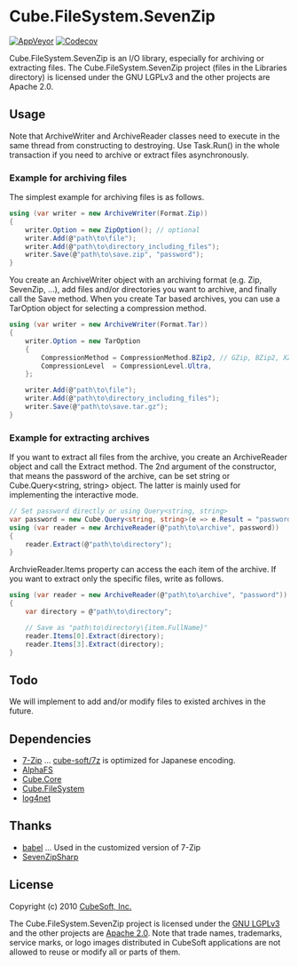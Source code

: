 Cube.FileSystem.SevenZip
====

[![AppVeyor](https://ci.appveyor.com/api/projects/status/jao7f754rlookxxe?svg=true)](https://ci.appveyor.com/project/clown/cube-filesystem-sevenzip)
[![Codecov](https://codecov.io/gh/cube-soft/Cube.FileSystem.SevenZip/branch/master/graph/badge.svg)](https://codecov.io/gh/cube-soft/Cube.FileSystem.SevenZip)

Cube.FileSystem.SevenZip is an I/O library, especially for archiving or extracting files.
The Cube.FileSystem.SevenZip project (files in the Libraries directory) is licensed under the GNU LGPLv3 and the other projects are Apache 2.0.

## Usage

Note that ArchiveWriter and ArchiveReader classes need to execute in the same thread from constructing to destroying.
Use Task.Run() in the whole transaction if you need to archive or extract files asynchronously.

### Example for archiving files

The simplest example for archiving files is as follows.

```cs
using (var writer = new ArchiveWriter(Format.Zip))
{
    writer.Option = new ZipOption(); // optional
    writer.Add(@"path\to\file");
    writer.Add(@"path\to\directory_including_files");
    writer.Save(@"path\to\save.zip", "password");
}
```

You create an ArchiveWriter object with an archiving format (e.g. Zip, SevenZip, ...), 
add files and/or directories you want to archive, and finally call the Save method.
When you create Tar based archives, you can use a TarOption object for selecting a compression method.

```cs
using (var writer = new ArchiveWriter(Format.Tar))
{
    writer.Option = new TarOption
    {
        CompressionMethod = CompressionMethod.BZip2, // GZip, BZip2, XZ or Copy
        CompressionLevel  = CompressionLevel.Ultra,
    };

    writer.Add(@"path\to\file");
    writer.Add(@"path\to\directory_including_files");
    writer.Save(@"path\to\save.tar.gz");
}
```

### Example for extracting archives

If you want to extract all files from the archive, you create an ArchiveReader object
and call the Extract method. The 2nd argument of the constructor, that means the
password of the archive, can be set string or Cube.Query<string, string> object.
The latter is mainly used for implementing the interactive mode.

```cs
// Set password directly or using Query<string, string>
var password = new Cube.Query<string, string>(e => e.Result = "password");
using (var reader = new ArchiveReader(@"path\to\archive", password))
{
    reader.Extract(@"path\to\directory");
}
```

ArchvieReader.Items property can access the each item of the archive.
If you want to extract only the specific files, write as follows.

```cs
using (var reader = new ArchiveReader(@"path\to\archive", "password"))
{
    var directory = @"path\to\directory";

    // Save as "path\to\directory\{item.FullName}"
    reader.Items[0].Extract(directory);
    reader.Items[3].Extract(directory);
}
```

## Todo

We will implement to add and/or modify files to existed archives in the future.

## Dependencies

* [7-Zip](http://www.7-zip.org/) ... [cube-soft/7z](https://github.com/cube-soft/7z) is optimized for Japanese encoding.
* [AlphaFS](http://alphafs.alphaleonis.com/)
* [Cube.Core](https://github.com/cube-soft/Cube.Core)
* [Cube.FileSystem](https://github.com/cube-soft/Cube.FileSystem)
* [log4net](https://logging.apache.org/log4net/)

## Thanks

* [babel](http://tricklib.com/cxx/ex/babel/) ... Used in the customized version of 7-Zip
* [SevenZipSharp](https://www.nuget.org/packages/SevenZipSharp/)

## License
 
Copyright (c) 2010 [CubeSoft, Inc.](http://www.cube-soft.jp/)

The Cube.FileSystem.SevenZip project is licensed under the [GNU LGPLv3](https://github.com/cube-soft/Cube.FileSystem.SevenZip/blob/master/Libraries/License.txt)
and the other projects are [Apache 2.0](https://github.com/cube-soft/Cube.FileSystem.SevenZip/blob/master/License.txt).
Note that trade names, trademarks, service marks, or logo images distributed in CubeSoft applications are not allowed to reuse or modify all or parts of them.